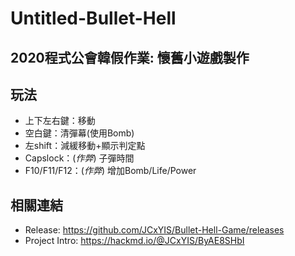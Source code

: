 # Untitled-Bullet-Hell
## 2020程式公會韓假作業: 懷舊小遊戲製作

## 玩法
- 上下左右鍵：移動
- 空白鍵：清彈幕(使用Bomb)
- 左shift：減緩移動+顯示判定點
- Capslock：(*作弊*) 子彈時間
- F10/F11/F12：(*作弊*) 增加Bomb/Life/Power

## 相關連結
- Release: https://github.com/JCxYIS/Bullet-Hell-Game/releases
- Project Intro: https://hackmd.io/@JCxYIS/ByAE8SHbI
